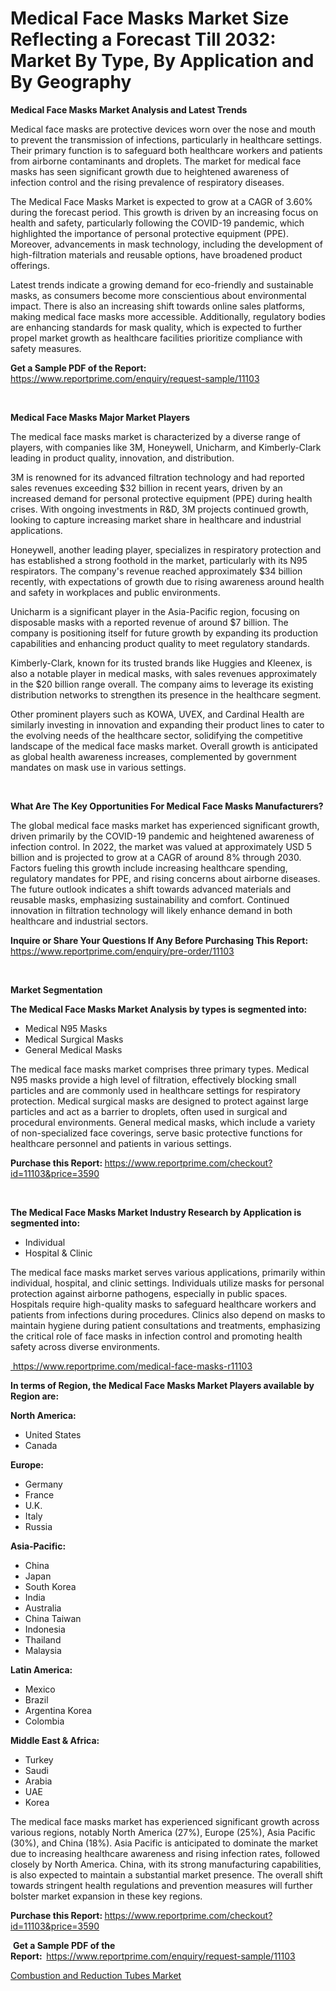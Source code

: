 <p><h1>Medical Face Masks Market Size Reflecting a Forecast Till 2032: Market By Type, By Application and By Geography</h1></p><p><strong>Medical Face Masks Market Analysis and Latest Trends</strong></p>
<p><p>Medical face masks are protective devices worn over the nose and mouth to prevent the transmission of infections, particularly in healthcare settings. Their primary function is to safeguard both healthcare workers and patients from airborne contaminants and droplets. The market for medical face masks has seen significant growth due to heightened awareness of infection control and the rising prevalence of respiratory diseases.</p><p>The Medical Face Masks Market is expected to grow at a CAGR of 3.60% during the forecast period. This growth is driven by an increasing focus on health and safety, particularly following the COVID-19 pandemic, which highlighted the importance of personal protective equipment (PPE). Moreover, advancements in mask technology, including the development of high-filtration materials and reusable options, have broadened product offerings. </p><p>Latest trends indicate a growing demand for eco-friendly and sustainable masks, as consumers become more conscientious about environmental impact. There is also an increasing shift towards online sales platforms, making medical face masks more accessible. Additionally, regulatory bodies are enhancing standards for mask quality, which is expected to further propel market growth as healthcare facilities prioritize compliance with safety measures.</p></p>
<p><strong>Get a Sample PDF of the Report:&nbsp;</strong> <a href="https://www.reportprime.com/enquiry/request-sample/11103?utm_campaign=1871&utm_medium=2&utm_source=Github&utm_content=ia&utm_term=24032025&utm_id=medical-face-masks">https://www.reportprime.com/enquiry/request-sample/11103</a></p>
<p>&nbsp;</p>
<p><strong>Medical Face Masks Major Market Players</strong></p>
<p><p>The medical face masks market is characterized by a diverse range of players, with companies like 3M, Honeywell, Unicharm, and Kimberly-Clark leading in product quality, innovation, and distribution. </p><p>3M is renowned for its advanced filtration technology and had reported sales revenues exceeding $32 billion in recent years, driven by an increased demand for personal protective equipment (PPE) during health crises. With ongoing investments in R&D, 3M projects continued growth, looking to capture increasing market share in healthcare and industrial applications.</p><p>Honeywell, another leading player, specializes in respiratory protection and has established a strong foothold in the market, particularly with its N95 respirators. The company's revenue reached approximately $34 billion recently, with expectations of growth due to rising awareness around health and safety in workplaces and public environments.</p><p>Unicharm is a significant player in the Asia-Pacific region, focusing on disposable masks with a reported revenue of around $7 billion. The company is positioning itself for future growth by expanding its production capabilities and enhancing product quality to meet regulatory standards.</p><p>Kimberly-Clark, known for its trusted brands like Huggies and Kleenex, is also a notable player in medical masks, with sales revenues approximately in the $20 billion range overall. The company aims to leverage its existing distribution networks to strengthen its presence in the healthcare segment.</p><p>Other prominent players such as KOWA, UVEX, and Cardinal Health are similarly investing in innovation and expanding their product lines to cater to the evolving needs of the healthcare sector, solidifying the competitive landscape of the medical face masks market. Overall growth is anticipated as global health awareness increases, complemented by government mandates on mask use in various settings.</p></p>
<p>&nbsp;</p>
<p><strong>What Are The Key Opportunities For Medical Face Masks Manufacturers?</strong></p>
<p><p>The global medical face masks market has experienced significant growth, driven primarily by the COVID-19 pandemic and heightened awareness of infection control. In 2022, the market was valued at approximately USD 5 billion and is projected to grow at a CAGR of around 8% through 2030. Factors fueling this growth include increasing healthcare spending, regulatory mandates for PPE, and rising concerns about airborne diseases. The future outlook indicates a shift towards advanced materials and reusable masks, emphasizing sustainability and comfort. Continued innovation in filtration technology will likely enhance demand in both healthcare and industrial sectors.</p></p>
<p><strong>Inquire or Share Your Questions If Any Before Purchasing This Report:</strong> <a href="https://www.reportprime.com/enquiry/pre-order/11103?utm_campaign=1871&utm_medium=2&utm_source=Github&utm_content=ia&utm_term=24032025&utm_id=medical-face-masks">https://www.reportprime.com/enquiry/pre-order/11103</a></p>
<p>&nbsp;</p>
<p><strong>Market Segmentation</strong></p>
<p><strong>The Medical Face Masks Market Analysis by types is segmented into:</strong></p>
<p><ul><li>Medical N95 Masks</li><li>Medical Surgical Masks</li><li>General Medical Masks</li></ul></p>
<p><p>The medical face masks market comprises three primary types. Medical N95 masks provide a high level of filtration, effectively blocking small particles and are commonly used in healthcare settings for respiratory protection. Medical surgical masks are designed to protect against large particles and act as a barrier to droplets, often used in surgical and procedural environments. General medical masks, which include a variety of non-specialized face coverings, serve basic protective functions for healthcare personnel and patients in various settings.</p></p>
<p><strong>Purchase this Report:&nbsp;</strong><a href="https://www.reportprime.com/checkout?id=11103&price=3590&utm_campaign=1871&utm_medium=2&utm_source=Github&utm_content=ia&utm_term=24032025&utm_id=medical-face-masks">https://www.reportprime.com/checkout?id=11103&price=3590</a></p>
<p>&nbsp;</p>
<p><strong>The Medical Face Masks Market Industry Research by Application is segmented into:</strong></p>
<p><ul><li>Individual</li><li>Hospital & Clinic</li></ul></p>
<p><p>The medical face masks market serves various applications, primarily within individual, hospital, and clinic settings. Individuals utilize masks for personal protection against airborne pathogens, especially in public spaces. Hospitals require high-quality masks to safeguard healthcare workers and patients from infections during procedures. Clinics also depend on masks to maintain hygiene during patient consultations and treatments, emphasizing the critical role of face masks in infection control and promoting health safety across diverse environments.</p></p>
<p><a href="https://www.reportprime.com/medical-face-masks-r11103?utm_campaign=1871&utm_medium=2&utm_source=Github&utm_content=ia&utm_term=24032025&utm_id=medical-face-masks">&nbsp;https://www.reportprime.com/medical-face-masks-r11103</a></p>
<p><strong>In terms of Region, the Medical Face Masks Market Players available by Region are:</strong></p>
<p>
    <p> <strong> North America: </strong>
        <ul>
            <li>United States</li>
            <li>Canada</li>
        </ul>
        </p> 
    <p> <strong> Europe: </strong>
        <ul>
            <li>Germany</li>
            <li>France</li>
            <li>U.K.</li>
            <li>Italy</li>
            <li>Russia</li>
        </ul>
        </p> 
    <p> <strong> Asia-Pacific: </strong>
        <ul>
            <li>China</li>
            <li>Japan</li>
            <li>South Korea</li>
            <li>India</li>
            <li>Australia</li>
            <li>China Taiwan</li>
            <li>Indonesia</li>
            <li>Thailand</li>
            <li>Malaysia</li>
        </ul>
        </p> 
    <p> <strong> Latin America: </strong>
        <ul>
            <li>Mexico</li>
            <li>Brazil</li>
            <li>Argentina Korea</li>
            <li>Colombia</li>
        </ul>
        </p> 
    <p> <strong> Middle East & Africa: </strong>
        <ul>
            <li>Turkey</li>
            <li>Saudi</li>
            <li>Arabia</li>
            <li>UAE</li>
            <li>Korea</li>
        </ul>
    </p>
    </p>
<p><p>The medical face masks market has experienced significant growth across various regions, notably North America (27%), Europe (25%), Asia Pacific (30%), and China (18%). Asia Pacific is anticipated to dominate the market due to increasing healthcare awareness and rising infection rates, followed closely by North America. China, with its strong manufacturing capabilities, is also expected to maintain a substantial market presence. The overall shift towards stringent health regulations and prevention measures will further bolster market expansion in these key regions.</p></p>
<p><strong>Purchase this Report: </strong><a href="https://www.reportprime.com/checkout?id=11103&price=3590&utm_campaign=1871&utm_medium=2&utm_source=Github&utm_content=ia&utm_term=24032025&utm_id=medical-face-masks">https://www.reportprime.com/checkout?id=11103&price=3590</a></p>
<p>&nbsp;<strong>Get a Sample PDF of the Report:&nbsp;&nbsp;</strong><a href="https://www.reportprime.com/enquiry/request-sample/11103?utm_campaign=1871&utm_medium=2&utm_source=Github&utm_content=ia&utm_term=24032025&utm_id=medical-face-masks">https://www.reportprime.com/enquiry/request-sample/11103</a></p>
<p><strong></strong></p>
<p><p><a href="https://github.com/marloy8/Market-Research-Report-List-7/blob/main/combustion-and-reduction-tubes-market.md?utm_campaign=1871&utm_medium=2&utm_source=Github&utm_content=ia&utm_term=24032025&utm_id=medical-face-masks">Combustion and Reduction Tubes Market</a></p></p>